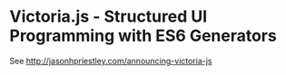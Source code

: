 Victoria.js - Structured UI Programming with ES6 Generators
===========================================================

See <http://jasonhpriestley.com/announcing-victoria-js>
